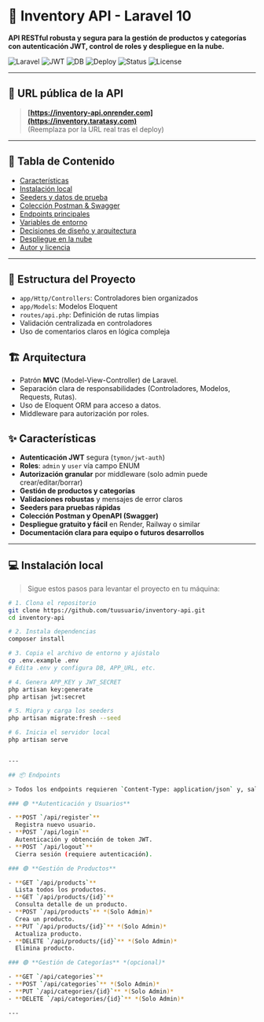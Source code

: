 # 🛒 Inventory API - Laravel 10

**API RESTful robusta y segura para la gestión de productos y categorías con autenticación JWT, control de roles y despliegue en la nube.**

![Laravel](https://img.shields.io/badge/Framework-Laravel%2010-red?logo=laravel)
![JWT](https://img.shields.io/badge/Auth-JWT-blue)
![DB](https://img.shields.io/badge/Database-MySQL%20%7C%20PostgreSQL-brightgreen)
![Deploy](https://img.shields.io/badge/Deployed-Render%20%7C%20Railway-orange)
![Status](https://img.shields.io/badge/API-Online-success)
![License](https://img.shields.io/github/license/tuusuario/inventory-api)

---

## 🚀 URL pública de la API

> **[https://inventory-api.onrender.com](https://inventory.taratasy.com)**  
> (Reemplaza por la URL real tras el deploy)

---

## 📝 Tabla de Contenido

- [Características](#características)
- [Instalación local](#instalación-local)
- [Seeders y datos de prueba](#seeders-y-datos-de-prueba)
- [Colección Postman & Swagger](#colección-postman--swagger)
- [Endpoints principales](#endpoints-principales)
- [Variables de entorno](#variables-de-entorno)
- [Decisiones de diseño y arquitectura](#decisiones-de-diseño-y-arquitectura)
- [Despliegue en la nube](#despliegue-en-la-nube)
- [Autor y licencia](#autor-y-licencia)

---

## 📂 Estructura del Proyecto

- `app/Http/Controllers`: Controladores bien organizados
- `app/Models`: Modelos Eloquent
- `routes/api.php`: Definición de rutas limpias
- Validación centralizada en controladores
- Uso de comentarios claros en lógica compleja

 ## 🏗️ Arquitectura

- Patrón **MVC** (Model-View-Controller) de Laravel.
- Separación clara de responsabilidades (Controladores, Modelos, Requests, Rutas).
- Uso de Eloquent ORM para acceso a datos.
- Middleware para autorización por roles.

## ✨ Características

- **Autenticación JWT** segura (`tymon/jwt-auth`)
- **Roles**: `admin` y `user` vía campo ENUM
- **Autorización granular** por middleware (solo admin puede crear/editar/borrar)
- **Gestión de productos y categorías**
- **Validaciones robustas** y mensajes de error claros
- **Seeders para pruebas rápidas**
- **Colección Postman y OpenAPI (Swagger)**
- **Despliegue gratuito y fácil** en Render, Railway o similar
- **Documentación clara para equipo o futuros desarrollos**

---

## 💻 Instalación local

> Sigue estos pasos para levantar el proyecto en tu máquina:

```bash
# 1. Clona el repositorio
git clone https://github.com/tuusuario/inventory-api.git
cd inventory-api

# 2. Instala dependencias
composer install

# 3. Copia el archivo de entorno y ajústalo
cp .env.example .env
# Edita .env y configura DB, APP_URL, etc.

# 4. Genera APP_KEY y JWT_SECRET
php artisan key:generate
php artisan jwt:secret

# 5. Migra y carga los seeders
php artisan migrate:fresh --seed

# 6. Inicia el servidor local
php artisan serve


---

## 📦 Endpoints

> Todos los endpoints requieren `Content-Type: application/json` y, salvo `/login` y `/register`, un JWT `Authorization: Bearer {token}`.

### 🟢 **Autenticación y Usuarios**

- **POST `/api/register`**  
  Registra nuevo usuario.
- **POST `/api/login`**  
  Autenticación y obtención de token JWT.
- **POST `/api/logout`**  
  Cierra sesión (requiere autenticación).

### 🟢 **Gestión de Productos**

- **GET `/api/products`**  
  Lista todos los productos.
- **GET `/api/products/{id}`**  
  Consulta detalle de un producto.
- **POST `/api/products`** *(Solo Admin)*  
  Crea un producto.
- **PUT `/api/products/{id}`** *(Solo Admin)*  
  Actualiza producto.
- **DELETE `/api/products/{id}`** *(Solo Admin)*  
  Elimina producto.

### 🟢 **Gestión de Categorías** *(opcional)*

- **GET `/api/categories`**
- **POST `/api/categories`** *(Solo Admin)*
- **PUT `/api/categories/{id}`** *(Solo Admin)*
- **DELETE `/api/categories/{id}`** *(Solo Admin)*

---
